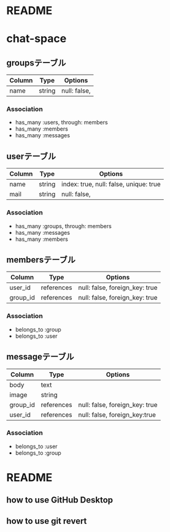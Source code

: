 # README
# chat-space

## groupsテーブル

Column|Type|Options|
|------|----|-------|
|name|string|null: false,|


### Association 
- has_many :users, through: members
- has_many :members 
- has_many :messages

## userテーブル

Column|Type|Options|
|------|----|-------|
|name|string|index: true, null: false, unique: true|
|mail|string|null: false,|

### Association
- has_many :groups, through: members
- has_many :messages
- has_many :members

## membersテーブル

Column|Type|Options|
|------|----|-------|
|user_id|references|null: false, foreign_key: true|
|group_id|references|null: false, foreign_key: true|

### Association
- belongs_to :group
- belongs_to :user

## messageテーブル

|Column|Type|Options|
|------|----|-------|
|body|text|
|image|string|
|group_id|references|null: false, foreign_key: true|
|user_id|references|null: false, foreign_key:true|

### Association
- belongs_to :user
- belongs_to :group

# README
## how to use GitHub Desktop
## how to use git revert